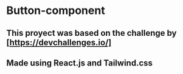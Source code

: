 # Button-component

## This proyect was based on the challenge by [https://devchallenges.io/]

## Made using React.js and Tailwind.css  
